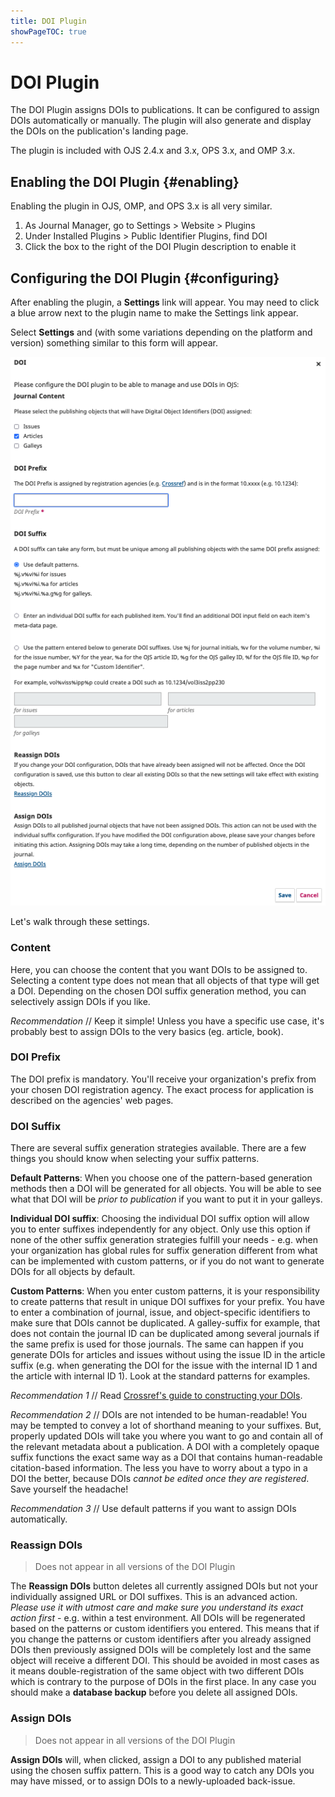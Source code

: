```yaml
---
title: DOI Plugin
showPageTOC: true
---
```


# DOI Plugin

The DOI Plugin assigns DOIs to publications. It can be configured to assign DOIs automatically or manually. The plugin will also generate and display the DOIs on the publication's landing page.  

The plugin is included with OJS 2.4.x and 3.x, OPS 3.x, and OMP 3.x.

## Enabling the DOI Plugin {#enabling}

Enabling the plugin in OJS, OMP, and OPS 3.x is all very similar.

1. As Journal Manager, go to Settings &gt; Website &gt; Plugins
2. Under Installed Plugins &gt; Public Identifier Plugins, find DOI
3. Click the box to the right of the DOI Plugin description to enable it

## Configuring the DOI Plugin {#configuring}

After enabling the plugin, a **Settings** link will appear.  You may need to click a blue arrow next to the plugin name to make the Settings link appear.

Select **Settings** and (with some variations depending on the platform and version) something similar to this form will appear.

![OJS 3.3 DOI plugin settings screen.](assets/settings-testdrive.png)

Let's walk through these settings.

### Content

Here, you can choose the content that you want DOIs to be assigned to. Selecting a content type does not mean that all objects of that type will get a DOI. Depending on the chosen DOI suffix generation method, you can selectively assign DOIs if you like.  

_Recommendation_ // Keep it simple! Unless you have a specific use case, it's probably best to assign DOIs to the very basics (eg. article, book).

### DOI Prefix

The DOI prefix is mandatory. You'll receive your organization's prefix from your chosen DOI registration agency. The exact process for application is described on the agencies' web pages.

### DOI Suffix

There are several suffix generation strategies available. There are a few things you should know when selecting your suffix patterns.

**Default Patterns**: When you choose one of the pattern-based generation methods then a DOI will be generated for all objects. You will be able to see what that DOI will be _prior to publication_ if you want to put it in your galleys.

**Individual DOI suffix**: Choosing the individual DOI suffix option will allow you to enter suffixes independently for any object. Only use this option if none of the other suffix generation strategies fulfill your needs - e.g. when your organization has global rules for suffix generation different from what can be implemented with custom patterns, or if you do not want to generate DOIs for all objects by default.

**Custom Patterns**: When you enter custom patterns, it is your responsibility to create patterns that result in unique DOI suffixes for your prefix. You have to enter a combination of journal, issue, and object-specific identifiers to make sure that DOIs cannot be duplicated. A galley-suffix for example, that does not contain the journal ID can be duplicated among several journals if the same prefix is used for those journals. The same can happen if you generate DOIs for articles and issues without using the issue ID in the article suffix (e.g. when generating the DOI for the issue with the internal ID 1 and the article with internal ID 1). Look at the standard patterns for examples.

_Recommendation 1_ // Read [Crossref's guide to constructing your DOIs](https://www.crossref.org/documentation/member-setup/constructing-your-dois/).

_Recommendation 2_ // DOIs are not intended to be human-readable! You may be tempted to convey a lot of shorthand meaning to your suffixes. But, properly updated DOIs will take you where you want to go and contain all of the relevant metadata about a publication. A DOI with a completely opaque suffix functions the exact same way as a DOI that contains human-readable citation-based information. The less you have to worry about a typo in a DOI the better, because DOIs _cannot be edited once they are registered_. Save yourself the headache!

_Recommendation 3_ // Use default patterns if you want to assign DOIs automatically.

### Reassign DOIs

> Does not appear in all versions of the DOI Plugin

The **Reassign DOIs** button deletes all currently assigned DOIs but not your individually assigned URL or DOI suffixes. This is an advanced action. _Please use it with utmost care and make sure you understand its exact action first_ - e.g. within a test environment. All DOIs will be regenerated based on the patterns or custom identifiers you entered. This means that if you change the patterns or custom identifiers after you already assigned DOIs then previously assigned DOIs will be completely lost and the same object will receive a different DOI. This should be avoided in most cases as it means double-registration of the same object with two different DOIs which is contrary to the purpose of DOIs in the first place. In any case you should make a **database backup** before you delete all assigned DOIs.

### Assign DOIs

> Does not appear in all versions of the DOI Plugin

**Assign DOIs** will, when clicked, assign a DOI to any published material using the chosen suffix pattern. This is a good way to catch any DOIs you may have missed, or to assign DOIs to a newly-uploaded back-issue.
